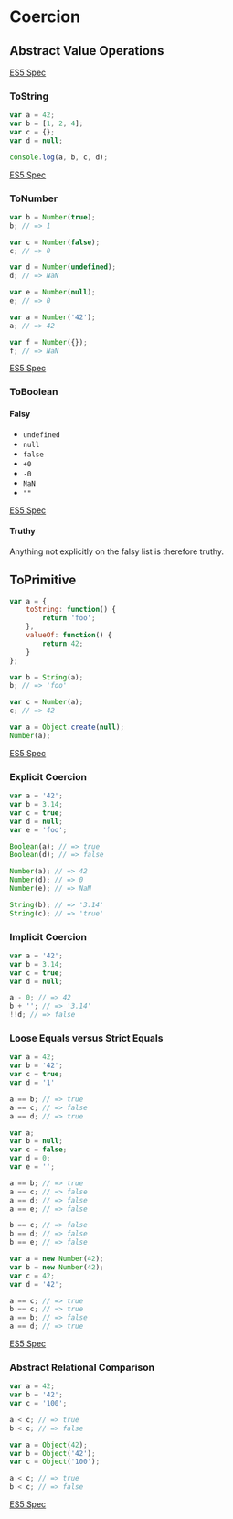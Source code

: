 # Coercion

## Abstract Value Operations

[ES5 Spec](https://es5.github.io/#x9.1)

### ToString

```js
var a = 42;
var b = [1, 2, 4];
var c = {};
var d = null;

console.log(a, b, c, d);
```

[ES5 Spec](https://es5.github.io/#x9.8)


### ToNumber

```js
var b = Number(true);
b; // => 1

var c = Number(false);
c; // => 0

var d = Number(undefined);
d; // => NaN

var e = Number(null);
e; // => 0

var a = Number('42');
a; // => 42

var f = Number({});
f; // => NaN
```

[ES5 Spec](https://es5.github.io/#x9.3)


### ToBoolean

#### Falsy

- `undefined`
- `null`
- `false`
- `+0`
- `-0`
- `NaN`
- `""`

[ES5 Spec](https://es5.github.io/#x9.2)


#### Truthy

Anything not explicitly on the falsy list is therefore truthy.


## ToPrimitive

```js
var a = {
	toString: function() {
		return 'foo';
	},
	valueOf: function() {
		return 42;
	}
};

var b = String(a);
b; // => 'foo'

var c = Number(a);
c; // => 42
```

```js
var a = Object.create(null);
Number(a);
```

[ES5 Spec](https://es5.github.io/#x9.1)


### Explicit Coercion

```js
var a = '42';
var b = 3.14;
var c = true;
var d = null;
var e = 'foo';

Boolean(a); // => true
Boolean(d); // => false

Number(a); // => 42
Number(d); // => 0
Number(e); // => NaN

String(b); // => '3.14'
String(c); // => 'true'
```

### Implicit Coercion

```js
var a = '42';
var b = 3.14;
var c = true;
var d = null;

a - 0; // => 42
b + ''; // => '3.14'
!!d; // => false
```

### Loose Equals versus Strict Equals

```js
var a = 42;
var b = '42';
var c = true;
var d = '1'

a == b; // => true
a == c; // => false
a == d; // => true
```

```js
var a;
var b = null;
var c = false;
var d = 0;
var e = '';

a == b; // => true
a == c; // => false
a == d; // => false
a == e; // => false

b == c; // => false
b == d; // => false
b == e; // => false
```

```js
var a = new Number(42);
var b = new Number(42);
var c = 42;
var d = '42';

a == c; // => true
b == c; // => true
a == b; // => false
a == d; // => true
```

[ES5 Spec](https://es5.github.io/#x11.9.3)

### Abstract Relational Comparison

```js
var a = 42;
var b = '42';
var c = '100';

a < c; // => true
b < c; // => false
```

```js
var a = Object(42);
var b = Object('42');
var c = Object('100');

a < c; // => true
b < c; // => false
```

[ES5 Spec](https://es5.github.io/#x11.8.5)
